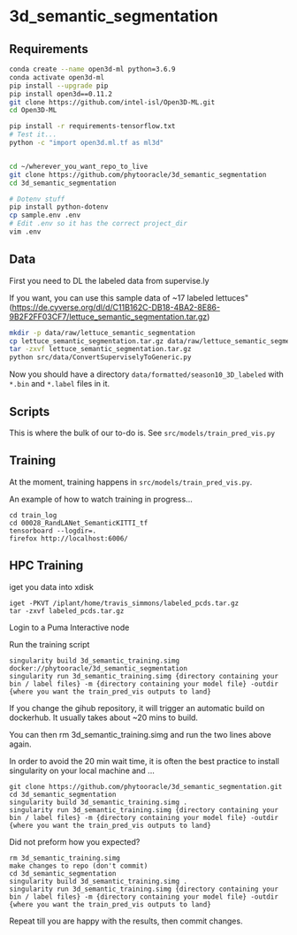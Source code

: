 # 3d_semantic_segmentation

## Requirements

```bash
conda create --name open3d-ml python=3.6.9
conda activate open3d-ml
pip install --upgrade pip
pip install open3d==0.11.2
git clone https://github.com/intel-isl/Open3D-ML.git
cd Open3D-ML

pip install -r requirements-tensorflow.txt
# Test it...
python -c "import open3d.ml.tf as ml3d"


cd ~/wherever_you_want_repo_to_live
git clone https://github.com/phytooracle/3d_semantic_segmentation
cd 3d_semantic_segmentation

# Dotenv stuff
pip install python-dotenv 
cp sample.env .env
# Edit .env so it has the correct project_dir
vim .env
```



## Data

First you need to DL the labeled data from supervise.ly

If you want, you can use this sample data of ~17 labeled lettuces" (https://de.cyverse.org/dl/d/C11B162C-DB18-4BA2-8E86-9B2F2FF03CF7/lettuce_semantic_segmentation.tar.gz)

```bash
mkdir -p data/raw/lettuce_semantic_segmentation
cp lettuce_semantic_segmentation.tar.gz data/raw/lettuce_semantic_segmentation
tar -zxvf lettuce_semantic_segmentation.tar.gz
python src/data/ConvertSuperviselyToGeneric.py
```

Now you should have a directory `data/formatted/season10_3D_labeled` with `*.bin` and `*.label` files in it.


## Scripts

This is where the bulk of our to-do is.  See `src/models/train_pred_vis.py`

## Training

At the moment, training happens in `src/models/train_pred_vis.py`.

An example of how to watch training in progress...
```
cd train_log
cd 00028_RandLANet_SemanticKITTI_tf
tensorboard --logdir=.
firefox http://localhost:6006/
```

## HPC Training

iget you data into xdisk
```
iget -PKVT /iplant/home/travis_simmons/labeled_pcds.tar.gz
tar -zxvf labeled_pcds.tar.gz
```

Login to a Puma Interactive node

Run the training script
```
singularity build 3d_semantic_training.simg docker://phytooracle/3d_semantic_segmentation
singularity run 3d_semantic_training.simg {directory containing your bin / label files} -m {directory containing your model file} -outdir {where you want the train_pred_vis outputs to land}
```

If you change the gihub repository, it will trigger an automatic build on dockerhub. It usually takes about ~20 mins to build.

You can then rm 3d_semantic_training.simg and run the two lines above again.

In order to avoid the 20 min wait time, it is often the best practice to install singularity on your local machine and ...

```
git clone https://github.com/phytooracle/3d_semantic_segmentation.git
cd 3d_semantic_segmentation
singularity build 3d_semantic_training.simg .
singularity run 3d_semantic_training.simg {directory containing your bin / label files} -m {directory containing your model file} -outdir {where you want the train_pred_vis outputs to land}
```
Did not preform how you expected?
```
rm 3d_semantic_training.simg
make changes to repo (don't commit)
cd 3d_semantic_segmentation
singularity build 3d_semantic_training.simg .
singularity run 3d_semantic_training.simg {directory containing your bin / label files} -m {directory containing your model file} -outdir {where you want the train_pred_vis outputs to land}
```
Repeat till you are happy with the results, then commit changes.





